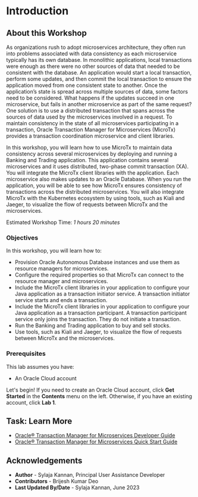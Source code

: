 # Introduction

## About this Workshop

As organizations rush to adopt microservices architecture, they often run into problems associated with data consistency as each microservice typically has its own database. In monolithic applications, local transactions were enough as there were no other sources of data that needed to be consistent with the database. An application would start a local transaction, perform some updates, and then commit the local transaction to ensure the application moved from one consistent state to another. Once the application’s state is spread across multiple sources of data, some factors need to be considered. What happens if the updates succeed in one microservice, but fails in another microservice as part of the same request? One solution is to use a distributed transaction that spans across the sources of data used by the microservices involved in a request. To maintain consistency in the state of all microservices participating in a transaction, Oracle Transaction Manager for Microservices (MicroTx) provides a transaction coordination microservice and client libraries.

In this workshop, you will learn how to use MicroTx to maintain data consistency across several microservices by deploying and running a Banking and Trading application. This application contains several microservices and it uses distributed, two-phase commit transaction (XA). You will integrate the MicroTx client libraries with the application. Each microservice also makes updates to an Oracle Database. When you run the application, you will be able to see how MicroTx ensures consistency of transactions across the distributed microservices. You will also integrate MicroTx with the Kubernetes ecosystem by using tools, such as Kiali and Jaeger, to visualize the flow of requests between MicroTx and the microservices.

Estimated Workshop Time: *1 hours 20 minutes*

### Objectives

In this workshop, you will learn how to:

* Provision Oracle Autonomous Database instances and use them as resource managers for microservices.
* Configure the required properties so that MicroTx can connect to the resource manager and microservices.
* Include the MicroTx client libraries in your application to configure your Java application as a transaction initiator service. A transaction initiator service starts and ends a transaction.
* Include the MicroTx client libraries in your application to configure your Java application as a transaction participant. A transaction participant service only joins the transaction. They do not initiate a transaction.
* Run the Banking and Trading application to buy and sell stocks.
* Use tools, such as Kiali and Jaeger, to visualize the flow of requests between MicroTx and the microservices.

### Prerequisites

This lab assumes you have:
- An Oracle Cloud account

Let's begin! If you need to create an Oracle Cloud account, click **Get Started** in the **Contents** menu on the left. Otherwise, if you have an existing account, click **Lab 1**.

## Task: Learn More

* [Oracle® Transaction Manager for Microservices Developer Guide](http://docs.oracle.com/en/database/oracle/transaction-manager-for-microservices/22.3/tmmdg/index.html)
* [Oracle® Transaction Manager for Microservices Quick Start Guide](http://docs.oracle.com/en/database/oracle/transaction-manager-for-microservices/22.3/tmmqs/index.html)

## Acknowledgements

* **Author** - Sylaja Kannan, Principal User Assistance Developer
* **Contributors** - Brijesh Kumar Deo
* **Last Updated By/Date** - Sylaja Kannan, June 2023
